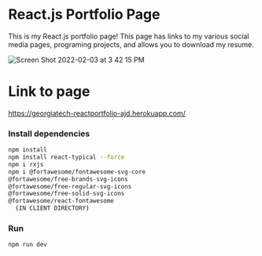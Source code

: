 # React.js Portfolio Page


This is my React.js portfolio page! This page has links to my various social media pages, programing projects, and allows you to download my resume.

![Screen Shot 2022-02-03 at 3 42 15 PM](https://user-images.githubusercontent.com/85590236/152425823-5f66790c-ba22-404d-8b35-ab3a6025ceb8.png)

# Link to page
https://georgiatech-reactportfolio-ajd.herokuapp.com/ 

### Install dependencies

```bash
npm install
npm install react-typical --force
npm i rxjs
npm i @fortawesome/fontawesome-svg-core 
@fortawesome/free-brands-svg-icons 
@fortawesome/free-regular-svg-icons
@fortawesome/free-solid-svg-icons
@fortawesome/react-fontawesome
  (IN CLIENT DIRECTORY)
```

### Run

```bash
npm run dev
```


